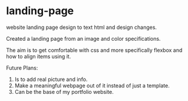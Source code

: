 # landing-page
website landing page design to text html and design changes.

Created a landing page from an image and color specifications.

The aim is to get comfortable with css and more specifically flexbox and how to align items using it.


Future Plans:
1. Is to add real picture and info.
2. Make a meaningful webpage out of it instead of just a template.
3. Can be the base of my portfolio website.